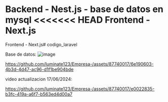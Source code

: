 Backend - Nest.js - base de datos en mysql
<<<<<<< HEAD
Frontend - Next.js
=======


Frontend - Next.js# codigo_laravel

Base de datos:
![image](https://github.com/luminate123/Empresa-/assets/87740017/45374cf5-4334-43a6-848e-8ddb50844327)

https://github.com/luminate123/Empresa-/assets/87740017/6e190603-4b3d-4d47-ac96-d1f1be904bde


video actualizacion 17/06/2024: 


https://github.com/luminate123/Empresa-/assets/87740017/e0022835-b3fc-419a-a6f7-b563ed4d00a7

